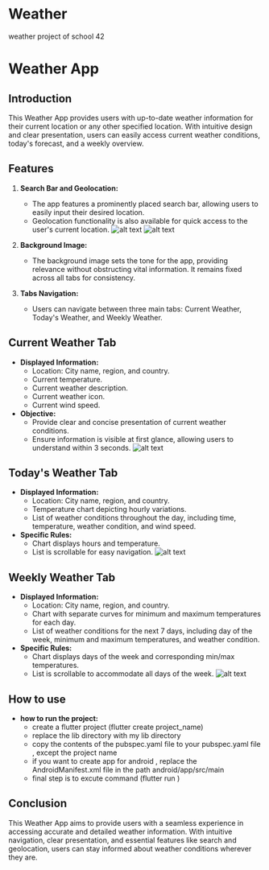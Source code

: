# Weather
weather project of school 42
# Weather App

## Introduction
This Weather App provides users with up-to-date weather information for their current location or any other specified location. With intuitive design and clear presentation, users can easily access current weather conditions, today's forecast, and a weekly overview.

## Features
1. **Search Bar and Geolocation:**
   - The app features a prominently placed search bar, allowing users to easily input their desired location.
   - Geolocation functionality is also available for quick access to the user's current location.
![alt text](https://github.com/abduvahab/Weather/blob/main/Images/searchbar.png?raw=true)
![alt text](https://github.com/abduvahab/Weather/blob/main/Images/exceptions.png?raw=true)
2. **Background Image:**
   - The background image sets the tone for the app, providing relevance without obstructing vital information. It remains fixed across all tabs for consistency.

3. **Tabs Navigation:**
   - Users can navigate between three main tabs: Current Weather, Today's Weather, and Weekly Weather.

## Current Weather Tab 
- **Displayed Information:**
  - Location: City name, region, and country.
  - Current temperature.
  - Current weather description.
  - Current weather icon.
  - Current wind speed.
- **Objective:**
  - Provide clear and concise presentation of current weather conditions.
  - Ensure information is visible at first glance, allowing users to understand within 3 seconds.
![alt text](https://github.com/abduvahab/Weather/blob/main/Images/current.png?raw=true)
## Today's Weather Tab 
- **Displayed Information:**
  - Location: City name, region, and country.
  - Temperature chart depicting hourly variations.
  - List of weather conditions throughout the day, including time, temperature, weather condition, and wind speed.
- **Specific Rules:**
  - Chart displays hours and temperature.
  - List is scrollable for easy navigation.
![alt text](https://github.com/abduvahab/Weather/blob/main/Images/current.png?raw=true)
## Weekly Weather Tab 
- **Displayed Information:**
  - Location: City name, region, and country.
  - Chart with separate curves for minimum and maximum temperatures for each day.
  - List of weather conditions for the next 7 days, including day of the week, minimum and maximum temperatures, and weather condition.
- **Specific Rules:**
  - Chart displays days of the week and corresponding min/max temperatures.
  - List is scrollable to accommodate all days of the week.
![alt text](https://github.com/abduvahab/Weather/blob/main/Images/week.png?raw=true)

## How to use
- **how to run the project:**
   - create a flutter project (flutter create project_name)
   - replace the lib directory with my lib directory
   - copy the contents of the pubspec.yaml file to your pubspec.yaml file , except the project name 
   - if you want to create app for android , replace the AndroidManifest.xml file in the path android/app/src/main
   - final step is to excute command (flutter run )
## Conclusion
This Weather App aims to provide users with a seamless experience in accessing accurate and detailed weather information. With intuitive navigation, clear presentation, and essential features like search and geolocation, users can stay informed about weather conditions wherever they are.
